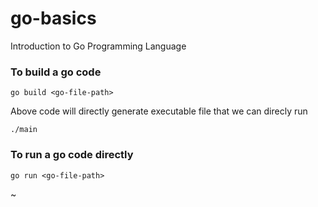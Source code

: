 # go-basics
Introduction to Go Programming Language

### To build a go code

```
go build <go-file-path>
```

Above code will directly generate executable file that we can direcly run
```
./main
```

### To run a go code directly
```
go run <go-file-path>
```
~